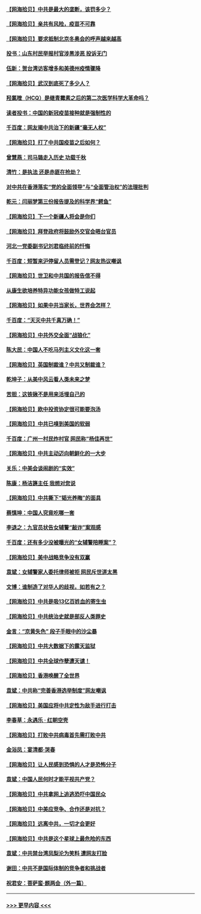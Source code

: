 #### [【网海拾贝】中共是最大的垄断，该罚多少？](../pages/nsc993/n12874006.md?t=04130352) 
#### [【网海拾贝】亲共有风险，疫苗不可靠](../pages/nsc993/n12872224.md?t=04130352) 
#### [【网海拾贝】要求抵制北京冬奥会的呼声越来越高](../pages/nsc993/n12868962.md?t=04130352) 
#### [投书：山东村民举报村官涉黑涉恶 投诉无门](../pages/nsc993/n12869726.md?t=04130352) 
#### [伍新：贺台湾访客增多和美德州疫情骤降](../pages/nsc993/n12865651.md?t=04130352) 
#### [【网海拾贝】武汉到底死了多少人？](../pages/nsc993/n12863707.md?t=04130352) 
#### [羟氯喹（HCQ）是继青霉素之后的第二次医学科学大革命吗？](../pages/nsc993/n12638564.md?t=04130352) 
#### [读者投书：中国的新冠疫苗接种就是强制性的](../pages/nsc993/n12859932.md?t=04130352) 
#### [千百度：网友揭中共治下的新疆“毫无人权”](../pages/nsc993/n12858385.md?t=04130352) 
#### [【网海拾贝】打了中共国疫苗之后如何？](../pages/nsc993/n12857866.md?t=04130352) 
#### [曾慧燕：司马璐走入历史 功载千秋](../pages/nsc993/n12856996.md?t=04130352) 
#### [清竹：是执法 还是赤匪在抢劫？](../pages/nsc993/n12856952.md?t=04130352) 
#### [对中共在香港落实“党的全面领导”与“全面管治权”的法理批判](../pages/nsc993/n12856929.md?t=04130352) 
#### [乾元：闫丽梦第三份报告提及的科学界“鳄鱼”](../pages/nsc993/n12855985.md?t=04130352) 
#### [【网海拾贝】下一个新疆人将会是你们](../pages/nsc993/n12855864.md?t=04130352) 
#### [【网海拾贝】拜登政府将鼓励外交官会晤台官员](../pages/nsc993/n12853615.md?t=04130352) 
#### [河北一党委副书记刘君临终前的忏悔](../pages/nsc993/n12849420.md?t=04130352) 
#### [千百度：短暂来沪停留人员需登记？网友热议嘲讽](../pages/nsc993/n12853497.md?t=04130352) 
#### [【网海拾贝】世卫和中共国的报告信不得](../pages/nsc993/n12850902.md?t=04130352) 
#### [从康生欲培养特异功能女孩做特工说起](../pages/nsc993/n12849289.md?t=04130352) 
#### [【网海拾贝】如果中共当家长，世界会怎样？](../pages/nsc993/n12848436.md?t=04130352) 
#### [千百度：“天灭中共千真万确！”](../pages/nsc993/n12845659.md?t=04130352) 
#### [【网海拾贝】中共外交全面“战狼化”](../pages/nsc993/n12845607.md?t=04130352) 
#### [陈大民：中国人不吃马列主义文化这一套](../pages/nsc993/n12842496.md?t=04130352) 
#### [【网海拾贝】英国制裁谁？中共又制裁谁？](../pages/nsc993/n12840909.md?t=04130352) 
#### [乾坤子：从美中风云看人类未来之梦](../pages/nsc993/n12840590.md?t=04130352) 
#### [苦胆：这铁锹不是用来活埋自己的](../pages/nsc993/n12839512.md?t=04130352) 
#### [【网海拾贝】欧中投资协定很可能要泡汤](../pages/nsc993/n12835122.md?t=04130352) 
#### [【网海拾贝】中共已嗅到美国的软弱](../pages/nsc993/n12832411.md?t=04130352) 
#### [千百度：广州一村民炸村官 网民称“杨佳再世”](../pages/nsc993/n12832380.md?t=04130352) 
#### [【网海拾贝】中共主动迈向朝鲜化的一大步](../pages/nsc993/n12829887.md?t=04130352) 
#### [关乐：中美会谈闹剧的“实效”](../pages/nsc993/n12826698.md?t=04130352) 
#### [陈康：杨洁篪主任  我想对您说](../pages/nsc993/n12826609.md?t=04130352) 
#### [【网海拾贝】中共撕下“韬光养晦”的面具](../pages/nsc993/n12826459.md?t=04130352) 
#### [蔡慎坤：中国人究竟吃哪一套](../pages/nsc993/n12826010.md?t=04130352) 
#### [李退之：九官员状告女辅警“敲诈”案观感](../pages/nsc993/n12823984.md?t=04130352) 
#### [千百度：还有多少没被曝光的“女辅警陪睡案”？](../pages/nsc993/n12822136.md?t=04130352) 
#### [【网海拾贝】美中战略竞争没有双赢](../pages/nsc993/n12822105.md?t=04130352) 
#### [袁斌：女辅警家人委托律师被拒 网民斥世道太黑](../pages/nsc993/n12822004.md?t=04130352) 
#### [文博：谁制造了对华人的歧视，如若有之？](../pages/nsc993/n12821635.md?t=04130352) 
#### [【网海拾贝】中共是吸13亿百姓血的寄生虫](../pages/nsc993/n12819191.md?t=04130352) 
#### [【网海拾贝】中共统治史就是部反人类罪史](../pages/nsc993/n12816738.md?t=04130352) 
#### [金言：“京黄失色” 段子手眼中的沙尘暴](../pages/nsc993/n12815700.md?t=04130352) 
#### [【网海拾贝】中共大数据下的露天监狱](../pages/nsc993/n12811075.md?t=04130352) 
#### [【网海拾贝】中共全球作孽遭天谴！](../pages/nsc993/n12810258.md?t=04130352) 
#### [【网海拾贝】香港唤醒了全世界](../pages/nsc993/n12809100.md?t=04130352) 
#### [袁斌：中共称“完善香港选举制度”网友嘲讽](../pages/nsc993/n12808994.md?t=04130352) 
#### [【网海拾贝】美国应将中共定性为敌手进行打击](../pages/nsc993/n12806870.md?t=04130352) 
#### [李春草：永遇乐 · 红朝空壳](../pages/nsc993/n12805365.md?t=04130352) 
#### [【网海拾贝】打败中共病毒首先需打败中共](../pages/nsc993/n12803930.md?t=04130352) 
#### [金浴凤：宴清都‧哭春](../pages/nsc993/n12801601.md?t=04130352) 
#### [【网海拾贝】让人民感到恐惧的人才是恐怖分子](../pages/nsc993/n12799347.md?t=04130352) 
#### [袁斌：中国人民何时才能平视共产党？](../pages/nsc993/n12799306.md?t=04130352) 
#### [【网海拾贝】中共拿网上追逃恐吓中国民众](../pages/nsc993/n12796905.md?t=04130352) 
#### [【网海拾贝】中美应竞争、合作还是对抗？](../pages/nsc993/n12794675.md?t=04130352) 
#### [【网海拾贝】远离中共，一切才会更好](../pages/nsc993/n12793572.md?t=04130352) 
#### [【网海拾贝】中共是这个星球上最危险的东西](../pages/nsc993/n12791400.md?t=04130352) 
#### [袁斌：中共禁台湾凤梨沦为笑料 遭网友打脸](../pages/nsc993/n12791335.md?t=04130352) 
#### [谢田：中共不是国际体制的竞争者和挑战者](../pages/nsc993/n12791212.md?t=04130352) 
#### [祝君安：菩萨蛮·题两会（外一篇）](../pages/nsc993/n12786801.md?t=04130352) 

----
#### [ >>> 更早内容 <<< ](../indexes/nsc993-earlier.md)
